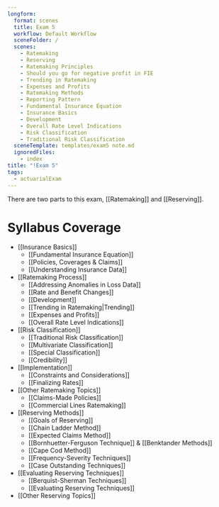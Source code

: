 ```yaml
---
longform:
  format: scenes
  title: Exam 5
  workflow: Default Workflow
  sceneFolder: /
  scenes:
    - Ratemaking
    - Reserving
    - Ratemaking Principles
    - Should you go for negative profit in FIE
    - Trending in Ratemaking
    - Expenses and Profits
    - Ratemaking Methods
    - Reporting Pattern
    - Fundamental Insurance Equation
    - Insurance Basics
    - Development
    - Overall Rate Level Indications
    - Risk Classification
    - Traditional Risk Classification
  sceneTemplate: templates/exam5 note.md
  ignoredFiles:
    - index
title: "!Exam 5"
tags:
  - actuarialExam
---
```

There are two parts to this exam, [[Ratemaking]] and [[Reserving]].

# Syllabus Coverage

- [[Insurance Basics]]
	- [[Fundamental Insurance Equation]]
	- [[Policies, Coverages & Claims]]
	- [[Understanding Insurance Data]]
- [[Ratemaking Process]]
	- [[Addressing Anomalies in Loss Data]]
	- [[Rate and Benefit Changes]]
	- [[Development]]
	- [[Trending in Ratemaking|Trending]]
	- [[Expenses and Profits]]
	- [[Overall Rate Level Indications]]
- [[Risk Classification]]
	- [[Traditional Risk Classification]]
	- [[Multivariate Classification]]
	- [[Special Classification]]
	- [[Credibility]]
- [[Implementation]]
	- [[Constraints and Considerations]]
	- [[Finalizing Rates]]
- [[Other Ratemaking Topics]]
	- [[Claims-Made Policies]]
	- [[Commercial Lines Ratemaking]]
- [[Reserving Methods]]
	- [[Goals of Reserving]]
	- [[Chain Ladder Method]]
	- [[Expected Claims Method]]
	- [[Bornhuetter-Ferguson Technique]] & [[Benktander Methods]]
	- [[Cape Cod Method]]
	- [[Frequency-Severity Techniques]]
	- [[Case Outstanding Techniques]]
- [[Evaluating Reserving Techniques]]
	- [[Berquist-Sherman Techniques]]
	- [[Evaluating Reserving Techniques]]
- [[Other Reserving Topics]]